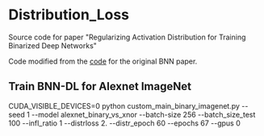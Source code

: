 # Distribution_Loss
Source code for paper "Regularizing Activation Distribution for Training Binarized Deep Networks"

Code modified from the [code](https://github.com/itayhubara/BinaryNet.pytorch) for the original BNN paper.

## Train BNN-DL for Alexnet ImageNet
CUDA_VISIBLE_DEVICES=0 python custom_main_binary_imagenet.py --seed 1 --model alexnet_binary_vs_xnor --batch-size 256 --batch_size_test 100 --infl_ratio 1 --distrloss 2. --distr_epoch 60 --epochs 67 --gpus 0 